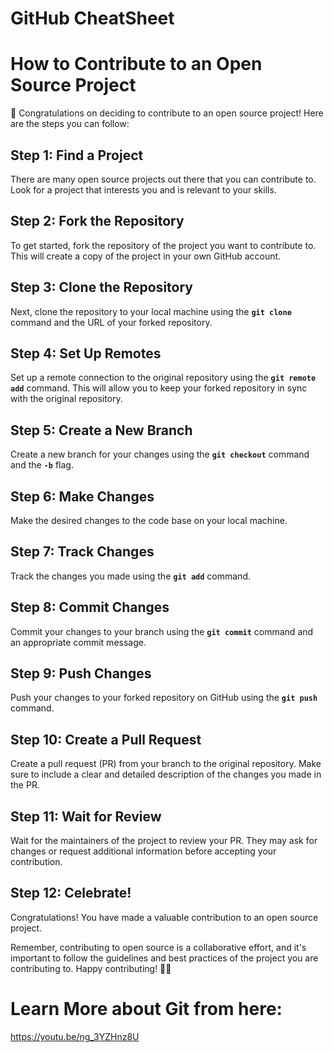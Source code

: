 # GitHub CheatSheet

# **How to Contribute to an Open Source Project**

🎉 Congratulations on deciding to contribute to an open source project! Here are the steps you can follow:

## **Step 1: Find a Project**

There are many open source projects out there that you can contribute to. Look for a project that interests you and is relevant to your skills.

## **Step 2: Fork the Repository**

To get started, fork the repository of the project you want to contribute to. This will create a copy of the project in your own GitHub account.

## **Step 3: Clone the Repository**

Next, clone the repository to your local machine using the **`git clone`** command and the URL of your forked repository.

## **Step 4: Set Up Remotes**

Set up a remote connection to the original repository using the **`git remote add`** command. This will allow you to keep your forked repository in sync with the original repository.

## **Step 5: Create a New Branch**

Create a new branch for your changes using the **`git checkout`** command and the **`-b`** flag.

## **Step 6: Make Changes**

Make the desired changes to the code base on your local machine.

## **Step 7: Track Changes**

Track the changes you made using the **`git add`** command.

## **Step 8: Commit Changes**

Commit your changes to your branch using the **`git commit`** command and an appropriate commit message.

## **Step 9: Push Changes**

Push your changes to your forked repository on GitHub using the **`git push`** command.

## **Step 10: Create a Pull Request**

Create a pull request (PR) from your branch to the original repository. Make sure to include a clear and detailed description of the changes you made in the PR.

## **Step 11: Wait for Review**

Wait for the maintainers of the project to review your PR. They may ask for changes or request additional information before accepting your contribution.

## **Step 12: Celebrate!**

Congratulations! You have made a valuable contribution to an open source project.

Remember, contributing to open source is a collaborative effort, and it's important to follow the guidelines and best practices of the project you are contributing to. Happy contributing! 🎉👏


# Learn More about Git from here:

https://youtu.be/ng_3YZHnz8U
